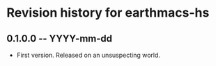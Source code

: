 # Revision history for earthmacs-hs

## 0.1.0.0  -- YYYY-mm-dd

* First version. Released on an unsuspecting world.
